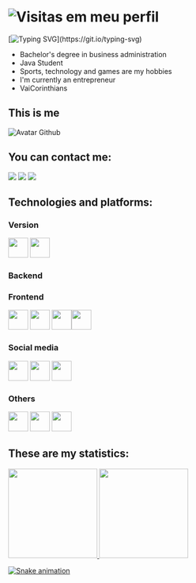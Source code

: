 # ![Visitas em meu perfil](https://komarev.com/ghpvc/?username=bruno-roberto&colorr=ff00ff&label=Welcome+to+my+profile+you+are+visitor+nº:)

[![Typing SVG](https://readme-typing-svg.herokuapp.com?font=Oleo+Script+Swash+Caps&size=30&duration=5500&color=1FA2F7&background=FFFFFF00&vCenter=true&width=500&lines=Welcome+to+my+GitHub!%F0%9F%96%96;I'm+Bruno+Roberto+Pereira+da+Silva%2C+22y!)](https://git.io/typing-svg)

- Bachelor's degree in business administration
- Java Student
- Sports, technology and games are my hobbies
- I'm currently an entrepreneur
- VaiCorinthians

## This is me
![Avatar Github](https://user-images.githubusercontent.com/104040784/169191599-f9d3d472-cfbc-448e-a72d-32b410d70d04.jpeg )


## You can contact me:
<div>

<a href="https://instagram.com/bruninho_roberto_/" target="_blank"><img src="https://img.shields.io/badge/-Instagram-%23E4405F?style=for-the-badge&logo=instagram&logoColor=white" target="_blank"></a> <a href = "brunorobertopds@gmail.com.br"><img src="https://img.shields.io/badge/Gmail-D14836?style=for-the-badge&logo=gmail&logoColor=white" target="_blank"></a> <a href="https://www.linkedin.com/in/bruno-roberto-49941a186/" target="_blank"><img src="https://img.shields.io/badge/-LinkedIn-%230077B5?style=for-the-badge&logo=linkedin&logoColor=white" target="_blank"></a>   
</div>



## Technologies and platforms:

### Version

<img src="https://cdn.jsdelivr.net/gh/devicons/devicon/icons/git/git-original.svg" width="40" height="40"/>
<img src="https://cdn.jsdelivr.net/gh/devicons/devicon/icons/github/github-original.svg" width="40" height="40"/>

### Backend


### Frontend
<img src="https://cdn.jsdelivr.net/gh/devicons/devicon/icons/java/java-original.svg" width="40" height="40" />

<img src="https://cdn.jsdelivr.net/gh/devicons/devicon/icons/markdown/markdown-original.svg" width="40" height="40"/>
<img src="https://cdn.jsdelivr.net/gh/devicons/devicon/icons/html5/html5-original.svg" width="40" height="40"/><img src="https://cdn.jsdelivr.net/gh/devicons/devicon/icons/javascript/javascript-original.svg" width="40" height="40"/>

### Social media

<img src="https://cdn.jsdelivr.net/gh/devicons/devicon/icons/facebook/facebook-original.svg" width="40" height="40"  />
<img src="https://cdn.jsdelivr.net/gh/devicons/devicon/icons/twitter/twitter-original.svg" width="40" height="40" />
<img src="https://cdn.jsdelivr.net/gh/devicons/devicon/icons/linkedin/linkedin-plain.svg" width="40" height="40" />


### Others

<img src="https://cdn.jsdelivr.net/gh/devicons/devicon/icons/trello/trello-plain.svg" width="40" height="40" />
<img src="https://cdn.jsdelivr.net/gh/devicons/devicon/icons/canva/canva-original.svg" width="40" height="40" />
<img src="https://cdn.jsdelivr.net/gh/devicons/devicon/icons/google/google-original.svg" width="40" height="40" />


## These are my statistics:

<div>
<a href="https://github.com/bruno-roberto">
<img height="180em" src="https://github-readme-stats.vercel.app/api/top-langs/?username=bruno-roberto&layout=compact&langs_count=7&theme=dracula"/>
<img height="180em" src="https://github-readme-stats.vercel.app/api?username=bruno-roberto&show_icons=true&theme=dracula&include_all_commits=true&count_private=true"/>

![Snake animation](https://github.com/bruno-roberto/bruno-roberto/blob/output/github-contribution-grid-snake.svg)

